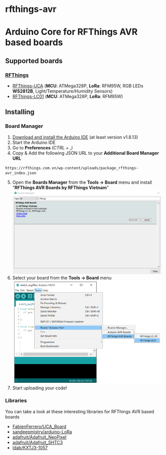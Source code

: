 # rfthings-avr
# Arduino Core for RFThings AVR based boards

## Supported boards
### [RFThings](https://rfthings.com.vn/)
 * [RFThings-UCA](mailto:sale@rfthings.com.vn) (<b>MCU</b>: ATMega328P, <b>LoRa</b>: RFM95W, RGB LEDs <b>WS2812B</b>, Light/Temperature/Humidity Sensors)
 * [RFThings-LC01](https://rfthings.com.vn/product/rfthings-lc-01-board/) (<b>MCU</b>: ATMega328P, <b>LoRa</b>: RFM95W)

## Installing
### Board Manager
1. [Download and install the Arduino IDE](https://www.arduino.cc/en/Main/Software) (at least version v1.8.13)
2. Start the Arduino IDE
3. Go to **Preferences** *(CTRL + ,)*
4. Copy & Add the following JSON URL to your **Additional Board Manager URL**
```
https://rfthings.com.vn/wp-content/uploads/package_rfthings-avr_index.json
```
5. Open the **Boards Manager** from the **Tools -> Board** menu and install "<b>RFThings AVR Boards by RFThings Vietnam</b>"
![RFThings AVR Boards by RFThings Vietnam](docs/images/BoardManager.png)
6. Select your board from the **Tools -> Board** menu
![Board menu](docs/images/Installation_Board_Selection.png)
7. Start uploading your code!

### Libraries
You can take a look at these interesting libraries for RFThings AVR based boards
* [FabienFerrero/UCA_Board](https://github.com/FabienFerrero/UCA_Board)
* [sandeepmistry/arduino-LoRa](https://github.com/sandeepmistry/arduino-LoRa)
* [adafruit/Adafruit_NeoPixel](https://github.com/adafruit/Adafruit_NeoPixel)
* [adafruit/Adafruit_SHTC3](https://github.com/adafruit/Adafruit_SHTC3)
* [ldab/KXTJ3-1057](https://github.com/ldab/KXTJ3-1057)
